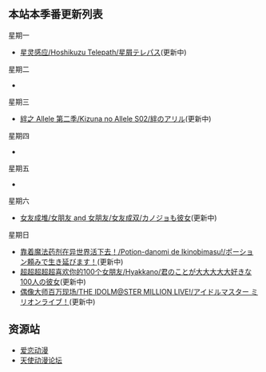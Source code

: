 ## 本站本季番更新列表

星期一

- [星灵感应/Hoshikuzu Telepath/星屑テレパス](https://hoshitele-anime.com/)(更新中)

星期二

- 

星期三

- [絆之 Allele 第二季/Kizuna no Allele S02/絆のアリル](https://kizunanoallele.com/)(更新中)

星期四

-

星期五

-

星期六

- [女友成堆/女朋友 and 女朋友/女友成双/カノジョも彼女](https://kanokano-anime.com/)(更新中)

星期日

- [靠着魔法药剂在异世界活下去！/Potion-danomi de Ikinobimasu!/ポーション頼みで生き延びます！](https://potion-anime.com/)(更新中)
- [超超超超超喜欢你的100个女朋友/Hyakkano/君のことが大大大大大好きな100人の彼女](https://hyakkano.com/)(更新中)
- [偶像大师百万现场/THE IDOLM@STER MILLION LIVE!/アイドルマスター ミリオンライブ！](https://idolmaster-official.jp/)(更新中)

## 资源站

- [爱恋动漫](https://www.kisssub.org/)
- [天使动漫论坛](https://www.tsdm39.com/forum.php)
